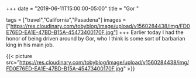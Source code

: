 +++
date = "2019-06-11T15:00:00-05:00"
title = "Gor "

tags = ["travel","California","Pasadena"]
images = ["https://res.cloudinary.com/tobyblog/image/upload/v1560284438/img/FD0E76ED-EA1E-47BD-B15A-45473400170F.jpg"]
+++
Earlier today I had the honor of being driven around by Gor, who I think is some sort of barbarian king in his main job. 

{{< picture src="https://res.cloudinary.com/tobyblog/image/upload/v1560284438/img/FD0E76ED-EA1E-47BD-B15A-45473400170F.jpg" >}}
